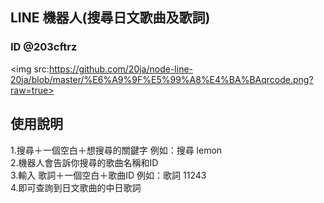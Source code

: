  ## LINE 機器⼈(搜尋日文歌曲及歌詞)
 
 ### ID @203cftrz

<img src:https://github.com/20ja/node-line-20ja/blob/master/%E6%A9%9F%E5%99%A8%E4%BA%BAqrcode.png?raw=true>

## 使用說明
1.搜尋＋一個空白＋想搜尋的關鍵字 例如：搜尋 lemon <br>
2.機器人會告訴你搜尋的歌曲名稱和ID <br>
3.輸入 歌詞＋一個空白＋歌曲ID 例如：歌詞 11243 <br>
4.即可查詢到日文歌曲的中日歌詞 <br>
